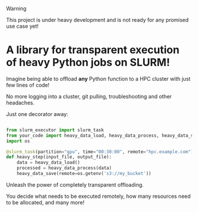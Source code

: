 
> [!WARNING]  
>This project is under heavy development and is not ready for any promised use case yet!

# A library for transparent execution of heavy Python jobs on SLURM!

Imagine being able to offload **any** Python function to a HPC cluster with just few lines of code!

No more logging into a cluster, git pulling, troubleshooting and other headaches.

Just one decorator away:

```python

from slurm_executor import slurm_task
from your_code import heavy_data_load, heavy_data_process, heavy_data_save
import os

@slurm_task(partition="gpu", time="00:30:00", remote="hpc.example.com")
def heavy_step(input_file, output_file):
    data = heavy_data_load()
    processed = heavy_data_process(data)
    heavy_data_save(remote=os.getenv('s3://my_bucket'))

```

Unleash the power of completely transparent offloading.

You decide what needs to be executed remotely, how many resources need to be allocated, and many more!